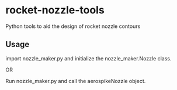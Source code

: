 # rocket-nozzle-tools
Python tools to aid the design of rocket nozzle contours

## Usage
import nozzle_maker.py and initialize the nozzle_maker.Nozzle class.

OR

Run nozzle_maker.py and call the aerospikeNozzle object.
